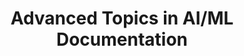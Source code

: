 ---
title: Advanced Topics in AI/ML Documentation
keywords: []
sidebar: sidebar
permalink: /advanced-ai-topics.html
folder: mydoc
completed: 85
next:
  url: https://beingtechnicalwriter.com/aimldocumentation/ai-career-development.html
previous:
  url: https://beingtechnicalwriter.com/aimldocumentation/practical-ai-exercises.html
---
